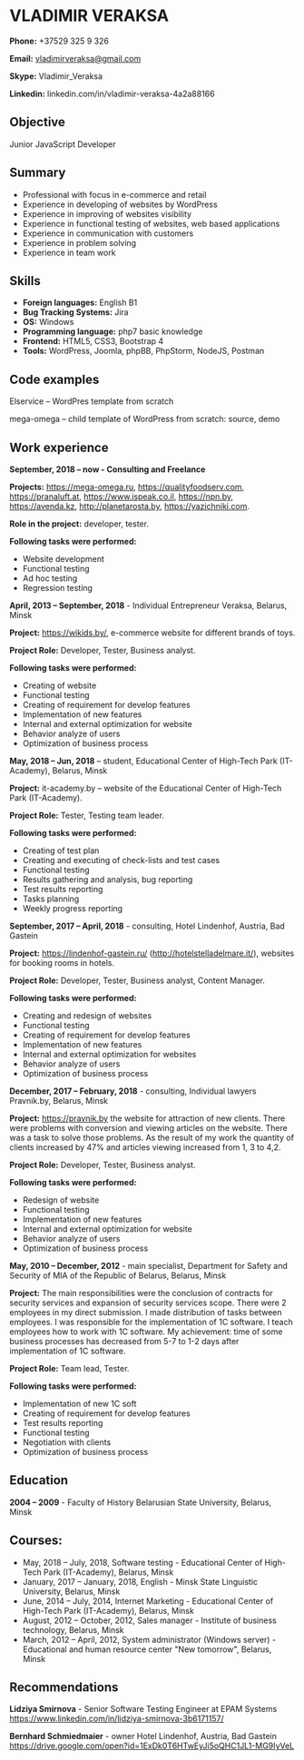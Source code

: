 # VLADIMIR VERAKSA

**Phone:**      +37529 325 9 326

**Email:**        vladimirveraksa@gmail.com

**Skype:**       Vladimir_Veraksa 

**Linkedin:**  linkedin.com/in/vladimir-veraksa-4a2a88166

## Objective

Junior JavaScript Developer	

## Summary
*	Professional with focus in e-commerce and retail
*	Experience in developing of websites by WordPress
*	Experience in improving of websites visibility
*	Experience in functional testing of websites, web based applications
*	Experience in communication with customers
*	Experience in problem solving
*	Experience in team work

## Skills
- **Foreign languages:** English B1
- **Bug Tracking Systems:**  Jira
- **OS:** Windows
- **Programming language:** php7 basic knowledge
- **Frontend:** HTML5, CSS3, Bootstrap 4
- **Tools:** WordPress, Joomla, phpBB, PhpStorm, NodeJS, Postman

## Code examples

Elservice – WordPres template from scratch

mega-omega – child template of WordPress from scratch: source, demo

## Work experience
**September, 2018 – now - Сonsulting and Freelance**

**Projects:** https://mega-omega.ru, https://qualityfoodserv.com, https://pranaluft.at, https://www.ispeak.co.il, https://npn.by, https://avenda.kz, http://planetarosta.by, https://yazichniki.com.

**Role in the project:** developer, tester.

**Following tasks were performed:**
*	Website development
*	Functional testing
*	Ad hoc testing
*	Regression testing

**April, 2013 – September, 2018**  - Individual Entrepreneur Veraksa, Belarus, Minsk

**Project:** https://wikids.by/, e-commerce website for different brands of toys.

**Project Role:** Developer, Tester, Business analyst.

**Following tasks were performed:**
*	Creating of website
*	Functional testing
*	Creating of requirement for develop features
*	Implementation of new features
*	Internal and external optimization for website
*	Behavior analyze of users
*	Optimization of business process

**May, 2018 – Jun, 2018** – student, Educational Center of High-Tech Park (IT-Academy), Belarus, Minsk

**Project:** it-academy.by – website of the Educational Center of High-Tech Park (IT-Academy).

**Project Role:** Tester, Testing team leader.

**Following tasks were performed:** 
*	Creating of test plan
*	Creating and executing of check-lists and test cases
*	Functional testing
*	Results gathering and analysis, bug reporting
*	Test results reporting
*	Tasks planning
*	Weekly progress reporting

**September, 2017 – April, 2018** - consulting, Hotel Lindenhof, Austria, Bad Gastein

**Project:** https://lindenhof-gastein.ru/ (http://hotelstelladelmare.it/), websites for booking rooms in hotels.

**Project Role:** Developer, Tester, Business analyst, Content Manager.

**Following tasks were performed:**
*	Creating and redesign of websites
*	Functional testing
*	Creating of requirement for develop features
*	Implementation of new features
*	Internal and external optimization for websites
*	Behavior analyze of users
*	Optimization of business process

**December, 2017 – February, 2018** - consulting, Individual lawyers Pravnik.by, Belarus, Minsk

**Project:** https://pravnik.by the website for attraction of new clients. There were problems with conversion and viewing articles on the website. There was a task to solve those problems. As the result of my work the quantity of clients increased by 47% and articles viewing increased from 1, 3 to 4,2. 

**Project Role:** Developer, Tester, Business analyst.

**Following tasks were performed:**
*	Redesign of website
*	Functional testing
*	Implementation of new features
*	Internal and external optimization for website
*	Behavior analyze of users
*	Optimization of business process

**May, 2010 – December, 2012** - main specialist, Department for Safety and Security of MIA of the Republic of Belarus, Belarus, Minsk

**Project:** The main responsibilities were the conclusion of contracts for security services and expansion of security services scope. There were 2 employees in my direct submission. I made distribution of tasks between employees. I was responsible for the implementation of 1C software. I teach employees how to work with 1C software. My achievement: time of some business processes has decreased from 5-7  to 1-2 days after implementation of 1C software.

**Project Role:** Team lead, Tester.

**Following tasks were performed:**
*	Implementation of new 1C soft 
*	Creating of requirement for develop features
*	Test results reporting
*	Functional testing
*	Negotiation with clients
*	Optimization of business process

## Education
**2004 – 2009** - Faculty of History Belarusian State University, Belarus, Minsk
## Courses:
*	May, 2018 – July, 2018, Software testing - Educational Center of High-Tech Park (IT-Academy), Belarus, Minsk
*	January, 2017 – January, 2018, English -  Minsk State  Linguistic University, Belarus, Minsk
*	June, 2014 – July, 2014, Internet Marketing - Educational Center of High-Tech Park (IT-Academy), Belarus, Minsk
*	August, 2012 – October, 2012, Sales manager - Institute of business technology, Belarus, Minsk
*	March, 2012 – April, 2012, System administrator (Windows server) - Educational and human resource center "New tomorrow", Belarus, Minsk
## Recommendations
**Lidziya Smirnova** - Senior Software Testing Engineer at EPAM Systems
https://www.linkedin.com/in/lidziya-smirnova-3b6171157/

**Bernhard Schmiedmaier** - owner Hotel Lindenhof, Austria, Bad Gastein
https://drive.google.com/open?id=1ExDk0T6HTwEyJi5oQHC1JL1-MG9IyVeL
